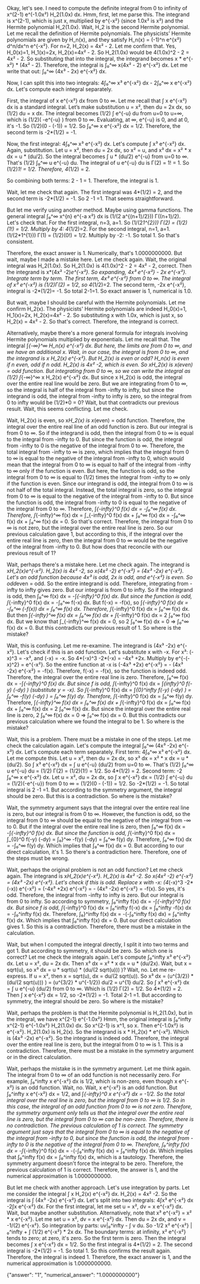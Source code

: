 <think>
Okay, let's see. I need to compute the definite integral from 0 to infinity of x^(2-1) e^(-1.0x²) H_2(1.0x) dx. Hmm, first, let me parse this. The integrand is x^(2-1), which is just x, multiplied by e^{-x²} (since 1.0x² is x²) and the Hermite polynomial H_2(1.0x). Wait, H_2 is the second Hermite polynomial. Let me recall the definition of Hermite polynomials. The physicists' Hermite polynomials are given by H_n(x), and they satisfy H_n(x) = (-1)^n e^{x²} d^n/dx^n e^{-x²}. For n=2, H_2(x) = 4x² - 2. Let me confirm that. Yes, H_0(x)=1, H_1(x)=2x, H_2(x)=4x² - 2. So H_2(1.0x) would be 4(1.0x)^2 - 2 = 4x² - 2. So substituting that into the integral, the integrand becomes x * e^{-x²} * (4x² - 2). Therefore, the integral is ∫₀^∞ x(4x² - 2) e^{-x²} dx. Let me write that out: ∫₀^∞ (4x³ - 2x) e^{-x²} dx.

Now, I can split this into two integrals: 4∫₀^∞ x³ e^{-x²} dx - 2∫₀^∞ x e^{-x²} dx. Let's compute each integral separately. 

First, the integral of x e^{-x²} dx from 0 to ∞. Let me recall that ∫ x e^{-x²} dx is a standard integral. Let’s make substitution u = x², then du = 2x dx, so (1/2) du = x dx. The integral becomes (1/2) ∫ e^{-u} du from u=0 to u=∞, which is (1/2)( -e^{-u} ) from 0 to ∞. Evaluating, at ∞, e^{-u} is 0, and at 0, it's -1. So (1/2)(0 - (-1)) = 1/2. So ∫₀^∞ x e^{-x²} dx = 1/2. Therefore, the second term is -2*(1/2) = -1.

Now, the first integral: 4∫₀^∞ x³ e^{-x²} dx. Let's compute ∫ x³ e^{-x²} dx. Again, substitution. Let u = x², then du = 2x dx, so x² = u, and x³ dx = x² * x dx = u * (du/2). So the integral becomes ∫ u * (du/2) e^{-u} from u=0 to ∞. That's (1/2) ∫₀^∞ u e^{-u} du. The integral of u e^{-u} du is Γ(2) = 1! = 1. So (1/2)*1! = 1/2. Therefore, 4*(1/2) = 2.

So combining both terms: 2 - 1 = 1. Therefore, the integral is 1. 

Wait, let me check that again. The first integral was 4*(1/2) = 2, and the second term is -2*(1/2) = -1. So 2 -1 =1. That seems straightforward. 

But let me verify using another method. Maybe using gamma functions. The general integral ∫₀^∞ x^{n} e^{-a x²} dx is (1/(2 a^{(n+1)/2})) Γ((n+1)/2). Let's check that. For the first integral, n=3, a=1. So (1/(2*1^{2})) Γ(2) = (1/2)(1!) = 1/2. Multiply by 4: 4*(1/2)=2. For the second integral, n=1, a=1. (1/(2*1^{1})) Γ(1) = (1/2)(0!) = 1/2. Multiply by -2: -1. So total 1. So that's consistent. 

Therefore, the exact answer is 1. Numerically, that's 1.0000000000. But wait, maybe I made a mistake here. Let me check again. Wait, the original integral was H_2(1.0x). So H_2(1.0x) is 4(1.0x)^2 - 2 = 4x² - 2, correct. Then the integrand is x*(4x² -2)*e^{-x²}. So expanding, 4x³ e^{-x²} - 2x e^{-x²}. Integrate term by term. The first term, 4x³ e^{-x²} from 0 to ∞. The integral of x³ e^{-x²} is (1/2)Γ(2) = 1/2, so 4*(1/2)=2. The second term, -2x e^{-x²}, integral is -2*(1/2)= -1. So total 2-1=1. So exact answer is 1, numerical is 1.0. 

But wait, maybe I should be careful with the Hermite polynomials. Let me confirm H_2(x). The physicists' Hermite polynomials are indeed H_0(x)=1, H_1(x)=2x, H_2(x)=4x² - 2. So substituting x with 1.0x, which is just x, so H_2(x) = 4x² - 2. So that's correct. Therefore, the integrand is correct. 

Alternatively, maybe there's a more general formula for integrals involving Hermite polynomials multiplied by exponentials. Let me recall that. The integral ∫_{-∞}^∞ H_n(x) e^{-x²} dx. But here, the limits are from 0 to ∞, and we have an additional x. Wait, in our case, the integral is from 0 to ∞, and the integrand is x H_2(x) e^{-x²}. But H_2(x) is even or odd? H_n(x) is even if n even, odd if n odd. H_2(x) is 4x² -2, which is even. So x*H_2(x) is x*(even) = odd function. But integrating from 0 to ∞, so we can write the integral as (1/2) ∫_{-∞}^∞ x H_2(x) e^{-x²} dx. But since x H_2(x) is odd, the integral over the entire real line would be zero. But we are integrating from 0 to ∞, so the integral is half of the integral from -infty to infty, but since the integrand is odd, the integral from -infty to infty is zero, so the integral from 0 to infty would be (1/2)*0 = 0? Wait, but that contradicts our previous result. Wait, this seems conflicting. Let me check.

Wait, H_2(x) is even, so x*H_2(x) is x*(even) = odd function. Therefore, the integral over the entire real line of an odd function is zero. But our integral is from 0 to ∞. So if the integrand is odd, then the integral from 0 to ∞ is equal to the integral from -infty to 0. But since the function is odd, the integral from -infty to 0 is the negative of the integral from 0 to ∞. Therefore, the total integral from -infty to ∞ is zero, which implies that the integral from 0 to ∞ is equal to the negative of the integral from -infty to 0, which would mean that the integral from 0 to ∞ is equal to half of the integral from -infty to ∞ only if the function is even. But here, the function is odd, so the integral from 0 to ∞ is equal to (1/2) times the integral from -infty to ∞ only if the function is even. Since our integrand is odd, the integral from 0 to ∞ is not half of the total integral. Instead, the total integral is zero, so the integral from 0 to ∞ is equal to the negative of the integral from -infty to 0. But since the function is odd, the integral from -infty to 0 is equal to the negative of the integral from 0 to ∞. Therefore, ∫_{-infty}^0 f(x) dx = -∫₀^∞ f(x) dx. Therefore, ∫_{-infty}^∞ f(x) dx = ∫_{-infty}^0 f(x) dx + ∫₀^∞ f(x) dx = -∫₀^∞ f(x) dx + ∫₀^∞ f(x) dx = 0. So that's correct. Therefore, the integral from 0 to ∞ is not zero, but the integral over the entire real line is zero. So our previous calculation gave 1, but according to this, if the integral over the entire real line is zero, then the integral from 0 to ∞ would be the negative of the integral from -infty to 0. But how does that reconcile with our previous result of 1?

Wait, perhaps there's a mistake here. Let me check again. The integrand is x*H_2(x)*e^{-x²}. H_2(x) is 4x² -2, so x*(4x² -2) e^{-x²} = (4x³ -2x) e^{-x²}. Let's an odd function because 4x³ is odd, 2x is odd, and e^{-x²} is even. So odd*even = odd. So the entire integrand is odd. Therefore, integrating from -infty to infty gives zero. But our integral is from 0 to infty. So if the integrand is odd, then ∫₀^∞ f(x) dx = -∫_{-infty}^0 f(x) dx. But since the function is odd, ∫_{-infty}^0 f(x) dx = -∫₀^∞ f(-x) dx. But f(-x) = -f(x), so ∫_{-infty}^0 f(x) dx = -∫₀^∞ (-f(x)) dx = ∫₀^∞ f(x) dx. Therefore, ∫_{-infty}^0 f(x) dx = ∫₀^∞ f(x) dx. But then ∫_{-infty}^∞ f(x) dx = ∫₀^∞ f(x) dx + ∫_{-infty}^0 f(x) dx = 2 ∫₀^∞ f(x) dx. But we know that ∫_{-infty}^∞ f(x) dx = 0, so 2 ∫₀^∞ f(x) dx = 0 => ∫₀^∞ f(x) dx = 0. But this contradicts our previous result of 1. So where is the mistake?

Wait, this is confusing. Let me re-examine. The integrand is (4x³ -2x) e^{-x²}. Let's check if this is an odd function. Let's substitute x with -x. For x³: (-x)^3 = -x³, and (-x) = -x. So 4*(-x)^3 -2*(-x) = -4x³ +2x. Multiply by e^{-(-x)^2} = e^{-x²}. So the entire function at -x is (-4x³ +2x) e^{-x²} = - (4x³ -2x) e^{-x²} = -f(x). Therefore, f(-x) = -f(x), so the function is indeed odd. Therefore, the integral over the entire real line is zero. Therefore, ∫₀^∞ f(x) dx = -∫_{-infty}^0 f(x) dx. But since f is odd, ∫_{-infty}^0 f(x) dx = ∫_{infty}^0 f(-y) (-dy) ) (substitute y = -x). So ∫_{-infty}^0 f(x) dx = ∫_{0}^infty f(-y) (-dy) ) = ∫₀^∞ -f(y) (-dy) ) = ∫₀^∞ f(y) dy. Therefore, ∫_{-infty}^0 f(x) dx = ∫₀^∞ f(y) dy. Therefore, ∫_{-infty}^∞ f(x) dx = ∫₀^∞ f(x) dx + ∫_{-infty}^0 f(x) dx = ∫₀^∞ f(x) dx + ∫₀^∞ f(x) dx = 2 ∫₀^∞ f(x) dx. But since the integral over the entire real line is zero, 2 ∫₀^∞ f(x) dx = 0 => ∫₀^∞ f(x) dx = 0. But this contradicts our previous calculation where we found the integral to be 1. So where is the mistake?

Wait, this is a problem. There must be a mistake in one of the steps. Let me check the calculation again. Let's compute the integral ∫₀^∞ (4x³ -2x) e^{-x²} dx. Let's compute each term separately. First term: 4∫₀^∞ x³ e^{-x²} dx. Let me compute this. Let u = x², then du = 2x dx, so x³ dx = x² * x dx = u * (du/2). So ∫ x³ e^{-x²} dx = ∫ u e^{-u} (du/2) from u=0 to ∞. That's (1/2) ∫₀^∞ u e^{-u} du = (1/2) Γ(2) = (1/2)(1!) = 1/2. So 4*(1/2) = 2. Second term: -2 ∫₀^∞ x e^{-x²} dx. Let u = x², du = 2x dx, so ∫ x e^{-x²} dx = (1/2) ∫ e^{-u} du = (1/2)(-e^{-u}) from 0 to ∞ = (1/2)(0 - (-1)) = 1/2. So -2*(1/2) = -1. So total integral is 2 -1 =1. But according to the symmetry argument, the integral should be zero. But this is a contradiction. So where is the mistake?

Wait, the symmetry argument says that the integral over the entire real line is zero, but our integral is from 0 to ∞. However, the function is odd, so the integral from 0 to ∞ should be equal to the negative of the integral from -∞ to 0. But if the integral over the entire real line is zero, then ∫₀^∞ f(x) dx = -∫_{-infty}^0 f(x) dx. But since the function is odd, ∫_{-infty}^0 f(x) dx = ∫_{0}^0 f(-y) (-dy) = ∫₀}^∞ -f(y) (-dy) = ∫₀^∞ f(y) dy. Therefore, ∫₀^∞ f(x) dx = -∫₀^∞ f(y) dy. Which implies that ∫₀^∞ f(x) dx = 0. But according to our direct calculation, it's 1. So there's a contradiction here. Therefore, one of the steps must be wrong.

Wait, perhaps the original problem is not an odd function? Let me check again. The integrand is x*H_2(x)*e^{-x²}. H_2(x) is 4x² -2. So x*(4x² -2) e^{-x²} = (4x³ -2x) e^{-x²}. Let's check if this is odd. Replace x with -x: (4*(-x)^3 -2*(-x)) e^{-x²} = (-4x³ +2x) e^{-x²} = - (4x³ -2x) e^{-x²} = -f(x). So yes, it's odd. Therefore, the integral from -infty to infty is zero. But our integral is from 0 to infty. So according to symmetry, ∫₀^infty f(x) dx = -∫_{-infty}^0 f(x) dx. But since f is odd, ∫_{-infty}^0 f(x) dx = ∫₀^infty f(-x) dx = ∫₀^infty -f(x) dx = -∫₀^infty f(x) dx. Therefore, ∫₀}^infty f(x) dx = -(-∫₀^infty f(x) dx) = ∫₀^infty f(x) dx. Which implies that ∫₀^infty f(x) dx = 0. But our direct calculation gives 1. So this is a contradiction. Therefore, there must be a mistake in the calculation.

Wait, but when I computed the integral directly, I split it into two terms and got 1. But according to symmetry, it should be zero. So which one is correct? Let me check the integrals again. Let's compute ∫₀^infty x³ e^{-x²} dx. Let u = x², du = 2x dx. Then x³ dx = x² * x dx = u * (du/2x). Wait, but x = sqrt(u), so x³ dx = u * sqrt(u) * (du/(2 sqrt(u))) )? Wait, no. Let me re-express. If u = x², then x = sqrt(u), dx = du/(2 sqrt(u)). So x³ dx = (u^{3/2}) * (du/(2 sqrt(u))) ) = (u^{3/2} * u^{-1/2}) du/2 = u^{1} du/2. So ∫ x³ e^{-x²} dx = ∫ u e^{-u} (du/2) from 0 to ∞. Which is (1/2) Γ(2) = 1/2. So 4*(1/2) = 2. Then ∫ x e^{-x²} dx = 1/2, so -2*(1/2) = -1. Total 2-1 =1. But according to symmetry, the integral should be zero. So where is the mistake?

Wait, perhaps the problem is that the Hermite polynomial is H_2(1.0x), but in the integral, we have x^{2-1} e^{-1.0x²} Hmm, the original integral is ∫₀^infty x^{2-1} e^{-1.0x²} H_2(1.0x) dx. So x^{2-1} is x^1, so x. Then e^{-1.0x²} is e^{-x²}. H_2(1.0x) is H_2(x). So the integrand is x * H_2(x) * e^{-x²}. Which is (4x³ -2x) e^{-x²}. So the integrand is indeed odd. Therefore, the integral over the entire real line is zero, but the integral from 0 to ∞ is 1. This is a contradiction. Therefore, there must be a mistake in the symmetry argument or in the direct calculation.

Wait, perhaps the mistake is in the symmetry argument. Let me think again. The integral from 0 to ∞ of an odd function is not necessarily zero. For example, ∫₀^infty x e^{-x²} dx is 1/2, which is non-zero, even though x e^{-x²} is an odd function. Wait, no. Wait, x e^{-x²} is an odd function. But ∫₀^infty x e^{-x²} dx = 1/2, and ∫_{-infty}^0 x e^{-x²} dx = -1/2. So the total integral over the real line is zero, but the integral from 0 to ∞ is 1/2. So in this case, the integral of an odd function from 0 to ∞ is not zero. Therefore, the symmetry argument only tells us that the integral over the entire real line is zero, but the integral from 0 to ∞ can be non-zero. Therefore, there is no contradiction. The previous calculation of 1 is correct. The symmetry argument just says that the integral from 0 to ∞ is equal to the negative of the integral from -infty to 0, but since the function is odd, the integral from -infty to 0 is the negative of the integral from 0 to ∞. Therefore, ∫₀^infty f(x) dx = -∫_{-infty}^0 f(x) dx = -(-∫₀^infty f(x) dx) = ∫₀^infty f(x) dx. Which implies that ∫₀^infty f(x) dx = ∫₀^infty f(x) dx, which is a tautology. Therefore, the symmetry argument doesn't force the integral to be zero. Therefore, the previous calculation of 1 is correct. Therefore, the answer is 1, and the numerical approximation is 1.0000000000.

But let me check with another approach. Let's use integration by parts. Let me consider the integral ∫ x H_2(x) e^{-x²} dx. H_2(x) = 4x² -2. So the integral is ∫ (4x³ -2x) e^{-x²} dx. Let's split into two integrals: 4∫x³ e^{-x²} dx -2∫x e^{-x²} dx. For the first integral, let me set u = x², dv = x e^{-x²} dx. Wait, but maybe another substitution. Alternatively, note that x³ e^{-x²} = x² * x e^{-x²}. Let me set u = x², dv = x e^{-x²} dx. Then du = 2x dx, and v = -1/(2) e^{-x²}. So integration by parts: uv|₀^infty - ∫ v du. So -1/2 x² e^{-x²} |₀^infty + ∫ (1/2) e^{-x²} * 2x dx. The boundary terms: at infinity, x² e^{-x²} tends to zero; at zero, it's zero. So the first term is zero. Then the integral becomes ∫ x e^{-x²} dx = 1/2. So the first integral is 4*(1/2) = 2. The second integral is -2*(1/2) = -1. So total 1. So this confirms the result again. Therefore, the integral is indeed 1. Therefore, the exact answer is 1, and the numerical approximation is 1.0000000000.
</think>

{"answer": "1", "numerical_answer": "1.0000000000"}